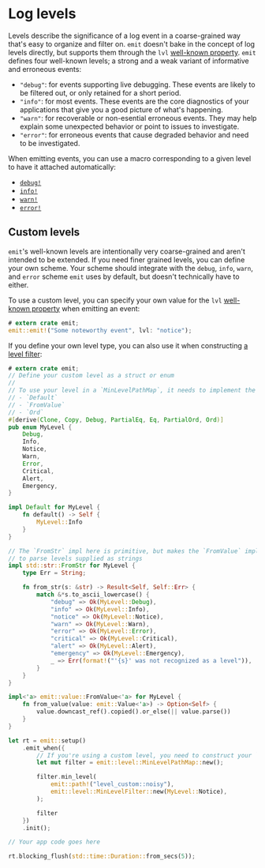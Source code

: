 # Log levels

Levels describe the significance of a log event in a coarse-grained way that's easy to organize and filter on. `emit` doesn't bake in the concept of log levels directly, but supports them through the `lvl` [well-known property](https://docs.rs/emit/1.13.0/emit/well_known/index.html). `emit` defines four well-known levels; a strong and a weak variant of informative and erroneous events:

- `"debug"`: for events supporting live debugging. These events are likely to be filtered out, or only retained for a short period.
- `"info"`: for most events. These events are the core diagnostics of your applications that give you a good picture of what's happening.
- `"warn"`: for recoverable or non-esential erroneous events. They may help explain some unexpected behavior or point to issues to investigate.
- `"error"`: for erroneous events that cause degraded behavior and need to be investigated.

When emitting events, you can use a macro corresponding to a given level to have it attached automatically:

- [`debug!`](https://docs.rs/emit/1.13.0/emit/macro.debug.html)
- [`info!`](https://docs.rs/emit/1.13.0/emit/macro.info.html)
- [`warn!`](https://docs.rs/emit/1.13.0/emit/macro.warn.html)
- [`error!`](https://docs.rs/emit/1.13.0/emit/macro.error.html)

## Custom levels

`emit`'s well-known levels are intentionally very coarse-grained and aren't intended to be extended. If you need finer grained levels, you can define your own scheme. Your scheme should integrate with the `debug`, `info`, `warn`, and `error` scheme `emit` uses by default, but doesn't technically have to either.

To use a custom level, you can specify your own value for the `lvl` [well-known property](https://docs.rs/emit/1.13.0/emit/well_known/index.html) when emitting an event:

```rust
# extern crate emit;
emit::emit!("Some noteworthy event", lvl: "notice");
```

If you define your own level type, you can also use it when constructing [a level filter](../../filtering-events.md#filtering-by-level):

```rust
# extern crate emit;
// Define your custom level as a struct or enum
//
// To use your level in a `MinLevelPathMap`, it needs to implement the following traits:
// - `Default`
// - `FromValue`
// - `Ord`
#[derive(Clone, Copy, Debug, PartialEq, Eq, PartialOrd, Ord)]
pub enum MyLevel {
    Debug,
    Info,
    Notice,
    Warn,
    Error,
    Critical,
    Alert,
    Emergency,
}

impl Default for MyLevel {
    fn default() -> Self {
        MyLevel::Info
    }
}

// The `FromStr` impl here is primitive, but makes the `FromValue` impl able
// to parse levels supplied as strings
impl std::str::FromStr for MyLevel {
    type Err = String;

    fn from_str(s: &str) -> Result<Self, Self::Err> {
        match &*s.to_ascii_lowercase() {
            "debug" => Ok(MyLevel::Debug),
            "info" => Ok(MyLevel::Info),
            "notice" => Ok(MyLevel::Notice),
            "warn" => Ok(MyLevel::Warn),
            "error" => Ok(MyLevel::Error),
            "critical" => Ok(MyLevel::Critical),
            "alert" => Ok(MyLevel::Alert),
            "emergency" => Ok(MyLevel::Emergency),
            _ => Err(format!("'{s}' was not recognized as a level")),
        }
    }
}

impl<'a> emit::value::FromValue<'a> for MyLevel {
    fn from_value(value: emit::Value<'a>) -> Option<Self> {
        value.downcast_ref().copied().or_else(|| value.parse())
    }
}

let rt = emit::setup()
    .emit_when({
        // If you're using a custom level, you need to construct your `MinLevelPathMap` manually
        let mut filter = emit::level::MinLevelPathMap::new();

        filter.min_level(
            emit::path!("level_custom::noisy"),
            emit::level::MinLevelFilter::new(MyLevel::Notice),
        );

        filter
    })
    .init();

// Your app code goes here

rt.blocking_flush(std::time::Duration::from_secs(5));
```
